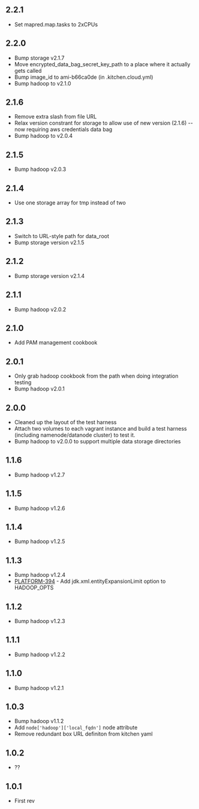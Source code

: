 ## 2.2.1

* Set mapred.map.tasks to 2xCPUs

## 2.2.0

* Bump storage v2.1.7
* Move encrypted_data_bag_secret_key_path to a place where it actually gets called
* Bump image_id to ami-b66ca0de (in .kitchen.cloud.yml)
* Bump hadoop to v2.1.0

## 2.1.6

* Remove extra slash from file URL
* Relax version constrant for storage to allow use of new version (2.1.6) -- now requiring aws credentials data bag
* Bump hadoop to v2.0.4

## 2.1.5

* Bump hadoop v2.0.3

## 2.1.4

* Use one storage array for tmp instead of two

## 2.1.3

* Switch to URL-style path for data_root
* Bump storage version v2.1.5

## 2.1.2

* Bump storage version v2.1.4

## 2.1.1

* Bump hadoop v2.0.2

## 2.1.0

* Add PAM management cookbook

## 2.0.1

* Only grab hadoop cookbook from the path when doing integration testing
* Bump hadoop v2.0.1

## 2.0.0

* Cleaned up the layout of the test harness
* Attach two volumes to each vagrant instance and build a test harness (including namenode/datanode cluster) to test it.
* Bump hadoop to v2.0.0 to support multiple data storage directories

## 1.1.6

* Bump hadoop v1.2.7

## 1.1.5

* Bump hadoop v1.2.6

## 1.1.4

* Bump hadoop v1.2.5

## 1.1.3

* Bump hadoop v1.2.4
* [PLATFORM-394](https://evertroops.atlassian.net/browse/PLATFORM-394) - Add jdk.xml.entityExpansionLimit option to HADOOP_OPTS

## 1.1.2

* Bump hadoop v1.2.3

## 1.1.1

* Bump hadoop v1.2.2

## 1.1.0

* Bump hadoop v1.2.1

## 1.0.3

* Bump hadoop v1.1.2
* Add `node['hadoop']['local_fqdn']` node attribute
* Remove redundant box URL definiton from kitchen yaml

## 1.0.2

* ??

## 1.0.1

* First rev
